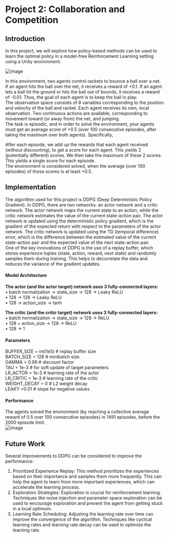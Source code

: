 # Project 2: Collaboration and Competition
## Introduction
In this project, we will explore how policy-based methods can be used to learn the optimal policy in a model-free Reinforcement Learning setting using a Unity environment. 

![image](https://user-images.githubusercontent.com/128342152/227089792-aed18eb8-b291-4d2b-b847-a0443ceffc08.png)

In this environment, two agents control rackets to bounce a ball over a net. If an agent hits the ball over the net, it receives a reward of +0.1. If an agent lets a ball hit the ground or hits the ball out of bounds, it receives a reward of -0.01. Thus, the goal of each agent is to keep the ball in play.</br>
The observation space consists of 8 variables corresponding to the position and velocity of the ball and racket. Each agent receives its own, local observation. Two continuous actions are available, corresponding to movement toward (or away from) the net, and jumping.</br>
The task is episodic, and in order to solve the environment, your agents must get an average score of +0.5 (over 100 consecutive episodes, after taking the maximum over both agents). Specifically,

  After each episode, we add up the rewards that each agent received (without discounting), to get a score for each agent. This yields 2 (potentially different) scores. We then take the maximum of these 2 scores.</br>
  This yields a single score for each episode.</br>
The environment is considered solved, when the average (over 100 episodes) of those scores is at least +0.5.</br>

## Implementation
The algorithm used for this project is DDPG (Deep Deterministic Policy Gradient). In DDPG, there are two networks: an actor network and a critic network. The actor network maps the current state to an action, while the critic network estimates the value of the current state-action pair. The actor network is updated using the deterministic policy gradient, which is the gradient of the expected return with respect to the parameters of the actor network. The critic network is updated using the TD (temporal difference) error, which is the difference between the estimated value of the current state-action pair and the expected value of the next state-action pair. <br>
One of the key innovations of DDPG is the use of a replay buffer, which stores experience tuples (state, action, reward, next state) and randomly samples them during training. This helps to decorrelate the data and reduces the variance of the gradient updates.

#### Model Architecture
<strong>The actor (and the actor target) network uses 3 fully-connected layers:</strong><br>
•	batch normalization -> state_size -> 128 -> Leaky ReLU<br>
•	128 -> 128 -> Leaky ReLU<br>
•	128 -> action_size -> tanh<br>

<strong>The critic (and the critic target) network uses 3 fully-connected layers:</strong><br>
•	batch normalization -> state_size -> 128 -> ReLU<br>
•	128 + action_size -> 128 -> ReLU<br>
•	128 -> 1<br>

#### Parameters
BUFFER_SIZE = int(1e5)  # replay buffer size<br>
BATCH_SIZE = 128        # minibatch size<br>
GAMMA = 0.99            # discount factor<br>
TAU = 1e-3              # for soft update of target parameters<br>
LR_ACTOR = 1e-3         # learning rate of the actor <br>
LR_CRITIC = 1e-3        # learning rate of the critic<br>
WEIGHT_DECAY = 0        # L2 weight decay<br>
LEAKY =0.01             # slope for negative values<br>

#### Performance
The agents solved the environment (by reaching a collective average reward of 0.5 over 100 consecutive episodes) in 1491 episodes, before the 2000 episode limit.</br>
![image](https://user-images.githubusercontent.com/128342152/227098050-7fc464c2-48c2-46d3-8ff4-881684e4da21.png)

## Future Work
Several improvements to DDPG can be considered to improve the performance:
1.	Prioritized Experience Replay: This method prioritizes the experiences based on their importance and samples them more frequently. This can help the agent to learn from more important experiences, which can accelerate the learning process.
2.	Exploration Strategies: Exploration is crucial for reinforcement learning. Techniques like noise injection and parameter space exploration can be used to encourage exploration and prevent the agent from getting stuck in a local optimum.
3.	Learning Rate Scheduling: Adjusting the learning rate over time can improve the convergence of the algorithm. Techniques like cyclical learning rates and learning rate decay can be used to optimize the learning rate.
